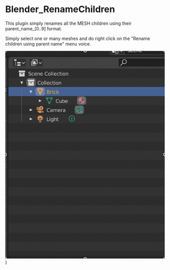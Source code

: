 # Blender_RenameChildren

This plugin simply renames all the MESH children using their parent_name_[0..9] format.

Simply select one or many meshes and do right click on the "Rename children using parent name" menu voice.

![HowTo](/howto.gif))

